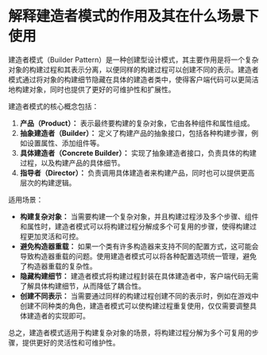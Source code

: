 # 解释建造者模式的作用及其在什么场景下使用

建造者模式（Builder Pattern）是一种创建型设计模式，其主要作用是将一个复杂对象的构建过程和其表示分离，以便同样的构建过程可以创建不同的表示。建造者模式通过将对象的构建细节隐藏在具体的建造者类中，使得客户端代码可以更简洁地构建对象，同时也提供了更好的可维护性和扩展性。

建造者模式的核心概念包括：

1. **产品（Product）：** 表示最终要构建的复杂对象，它由各种组件和属性组成。
2. **抽象建造者（Builder）：** 定义了构建产品的抽象接口，包括各种构建步骤，例如设置属性、添加组件等。
3. **具体建造者（Concrete Builder）：** 实现了抽象建造者接口，负责具体的构建过程，以及构建产品的具体细节。
4. **指导者（Director）：** 负责调用具体建造者来构建产品，同时也可以提供更高层次的构建逻辑。

适用场景：

+ **构建复杂对象：** 当需要构建一个复杂对象，并且构建过程涉及多个步骤、组件和属性时，建造者模式可以将构建过程分解成多个可复用的步骤，使得构建过程更加灵活和可控。
+ **避免构造器重载：** 如果一个类有许多构造器来支持不同的配置方式，这可能会导致构造器重载的问题。使用建造者模式可以将各种配置选项统一管理，避免了构造器重载的复杂性。
+ **隐藏构建细节：** 建造者模式将构建过程封装在具体建造者中，客户端代码无需了解具体构建细节，从而降低了耦合性。
+ **创建不同表示：** 当需要通过同样的构建过程创建不同的表示时，例如在游戏中创建不同种类的角色，建造者模式可以使构建过程重复使用，仅仅需要调整具体建造者的实现即可。

总之，建造者模式适用于构建复杂对象的场景，将构建过程分解为多个可复用的步骤，提供更好的灵活性和可维护性。
